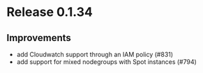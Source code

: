 # Release 0.1.34

## Improvements
- add Cloudwatch support through an IAM policy (#831)
- add support for mixed nodegroups with Spot instances (#794)
